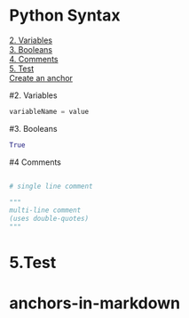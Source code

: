 # Python Syntax

[2. Variables](#2.Variables)  
[3. Booleans](#3.)  
[4. Comments](#Comments)  
[5. Test](#5.Test)  
[Create an anchor](#anchors-in-markdown)

#2. Variables

```python
variableName = value
```

#3. Booleans

```python
True
```

#4 Comments

```python

# single line comment

"""
multi-line comment
(uses double-quotes)
"""

```

# 5.Test

# anchors-in-markdown
